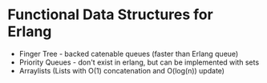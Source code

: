 # Functional Data Structures for Erlang

* Finger Tree - backed catenable queues (faster than Erlang queue)
* Priority Queues - don't exist in erlang, but can be implemented with sets
* Arraylists (Lists with O(1) concatenation and O(log(n)) update)
